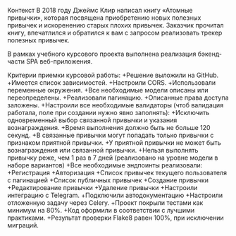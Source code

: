 Контекст
В 2018 году Джеймс Клир написал книгу «Атомные привычки», которая посвящена приобретению новых полезных привычек и искоренению старых плохих привычек. Заказчик прочитал книгу, впечатлился и обратился к вам с запросом реализовать трекер полезных привычек.

В рамках учебного курсового проекта выполнена реализация бэкенд-части SPA веб-приложения.

Критерии приемки курсовой работы:
+Решение выложили на GitHub.
+Имеется список зависимостей.
+Настроили CORS.
+Использовали переменные окружения.
+Все необходимые модели описаны или переопределены.
+Реализовали пагинацию.
+Описанные права доступа заложены.
+Настроили все необходимые валидаторы (чтоб валидация работала, поле при создании нужно явно заполнять):
+Исключить одновременный выбор связанной привычки и указания вознаграждения.
+Время выполнения должно быть не больше 120 секунд.
+В связанные привычки могут попадать только привычки с признаком приятной привычки.
+У приятной привычки не может быть вознаграждения или связанной привычки.
+Нельзя выполнять привычку реже, чем 1 раз в 7 дней (реализовано на уровне модели в наборе вариантов)
+Все необходимые эндпоинты реализовали:
+Регистрация
+Авторизация
+Список привычек текущего пользователя с пагинацией
+Список публичных привычек
+Создание привычки
+Редактирование привычки
+Удаление привычки
+Настроили интеграцию с Telegram.
+Подключили автодокументацию
+Настроили отложенную задачу через Celery.
+Проект покрыли тестами как минимум на 80%.
+Код оформили в соответствии с лучшими практиками.
+Результат проверки Flake8 равен 100%, при исключении миграций.
